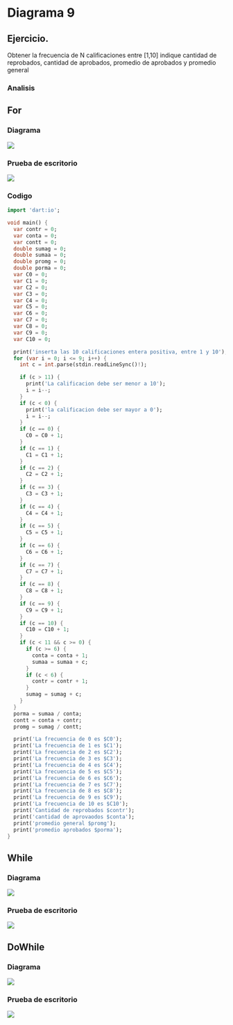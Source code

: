 # Diagrama 9
## Ejercicio. 
Obtener la frecuencia de N calificaciones entre [1,10] indique cantidad de reprobados, cantidad de aprobados, promedio de aprobados y promedio general
### Analisis
## For
### Diagrama
![](https://gyazo.com/47b26ebce7af82090af13eae33dc44a9.png)
### Prueba de escritorio
![](https://gyazo.com/3f5f8af0059e8d33d9e5d8411a25db4f.png)
### Codigo
```dart
import 'dart:io';

void main() {
  var contr = 0;
  var conta = 0;
  var contt = 0;
  double sumag = 0;
  double sumaa = 0;
  double promg = 0;
  double porma = 0;
  var C0 = 0;
  var C1 = 0;
  var C2 = 0;
  var C3 = 0;
  var C4 = 0;
  var C5 = 0;
  var C6 = 0;
  var C7 = 0;
  var C8 = 0;
  var C9 = 0;
  var C10 = 0;

  print('inserta las 10 calificaciones entera positiva, entre 1 y 10');
  for (var i = 0; i <= 9; i++) {
    int c = int.parse(stdin.readLineSync()!);

    if (c > 11) {
      print('La calificacion debe ser menor a 10');
      i = i--;
    }
    if (c < 0) {
      print('la calificacion debe ser mayor a 0');
      i = i--;
    }
    if (c == 0) {
      C0 = C0 + 1;
    }
    if (c == 1) {
      C1 = C1 + 1;
    }
    if (c == 2) {
      C2 = C2 + 1;
    }
    if (c == 3) {
      C3 = C3 + 1;
    }
    if (c == 4) {
      C4 = C4 + 1;
    }
    if (c == 5) {
      C5 = C5 + 1;
    }
    if (c == 6) {
      C6 = C6 + 1;
    }
    if (c == 7) {
      C7 = C7 + 1;
    }
    if (c == 8) {
      C8 = C8 + 1;
    }
    if (c == 9) {
      C9 = C9 + 1;
    }
    if (c == 10) {
      C10 = C10 + 1;
    }
    if (c < 11 && c >= 0) {
      if (c >= 6) {
        conta = conta + 1;
        sumaa = sumaa + c;
      }
      if (c < 6) {
        contr = contr + 1;
      }
      sumag = sumag + c;
    }
  }
  porma = sumaa / conta;
  contt = conta + contr;
  promg = sumag / contt;

  print('La frecuencia de 0 es $C0');
  print('La frecuencia de 1 es $C1');
  print('La frecuencia de 2 es $C2');
  print('La frecuencia de 3 es $C3');
  print('La frecuencia de 4 es $C4');
  print('La frecuencia de 5 es $C5');
  print('La frecuencia de 6 es $C6');
  print('La frecuencia de 7 es $C7');
  print('La frecuencia de 8 es $C8');
  print('La frecuencia de 9 es $C9');
  print('La frecuencia de 10 es $C10');
  print('Cantidad de reprobados $contr');
  print('cantidad de aprovaodos $conta');
  print('promedio general $promg');
  print('promedio aprobados $porma');
}
```
## While
### Diagrama
![](https://gyazo.com/ffcef277c6ee88e6ac21b4b319a138bf.png)
### Prueba de escritorio
![](https://gyazo.com/09b9148a8babaedae5bd6c9358bf7250.png)

## DoWhile
### Diagrama
![](https://gyazo.com/15fa5b6392c70739e281c8723c471973.png)
### Prueba de escritorio
![](https://gyazo.com/09b9148a8babaedae5bd6c9358bf7250.png)
